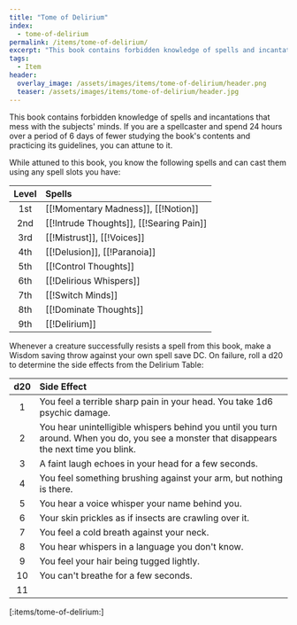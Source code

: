 ```yaml
---
title: "Tome of Delirium"
index:
  - tome-of-delirium
permalink: /items/tome-of-delirium/
excerpt: "This book contains forbidden knowledge of spells and incantations that mess with the subjects' minds."
tags:
  - Item
header:
  overlay_image: /assets/images/items/tome-of-delirium/header.png
  teaser: /assets/images/items/tome-of-delirium/header.jpg
---
```

This book contains forbidden knowledge of spells and incantations that mess with the subjects' minds. If you are a spellcaster and spend 24 hours over a period of 6 days of fewer studying the book's contents and practicing its guidelines, you can attune to it.

While attuned to this book, you know the following spells and can cast them using any spell slots you have:

| Level | Spells |
| :---: | :----- |
| 1st   | [[!Momentary Madness]], [[!Notion]] |
| 2nd   | [[!Intrude Thoughts]], [[!Searing Pain]] |
| 3rd   | [[!Mistrust]], [[!Voices]] |
| 4th   | [[!Delusion]], [[!Paranoia]] |
| 5th   | [[!Control Thoughts]] |
| 6th   | [[!Delirious Whispers]] |
| 7th   | [[!Switch Minds]] |
| 8th   | [[!Dominate Thoughts]] |
| 9th   | [[!Delirium]] |

Whenever a creature successfully resists a spell from this book, make a Wisdom saving throw against your own spell save DC. On failure, roll a d20 to determine the side effects from the Delirium Table:

| d20 | Side Effect |
| :-: | :---------- |
| 1   | You feel a terrible sharp pain in your head. You take 1d6 psychic damage. |
| 2   | You hear unintelligible whispers behind you until you turn around. When you do, you see a monster that disappears the next time you blink. |
| 3   | A faint laugh echoes in your head for a few seconds. |
| 4   | You feel something brushing against your arm, but nothing is there. |
| 5   | You hear a voice whisper your name behind you. |
| 6 | Your skin prickles as if insects are crawling over it. |
| 7 | You feel a cold breath against your neck. |
| 8 | You hear whispers in a language you don't know. |
| 9 | You feel your hair being tugged lightly. |
| 10 | You can't breathe for a few seconds. |
| 11 |  |

[:items/tome-of-delirium:]